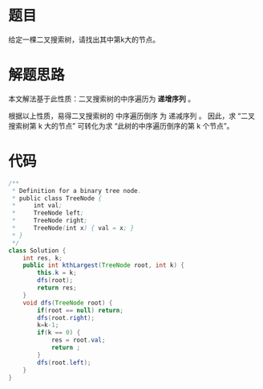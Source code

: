 # 题目

给定一棵二叉搜索树，请找出其中第k大的节点。

# 解题思路

本文解法基于此性质：二叉搜索树的中序遍历为 **递增序列** 。

根据以上性质，易得二叉搜索树的 中序遍历倒序 为 递减序列 。
因此，求 “二叉搜索树第 k 大的节点” 可转化为求 “此树的中序遍历倒序的第 k 个节点”。

# 代码

```java
/**
 * Definition for a binary tree node.
 * public class TreeNode {
 *     int val;
 *     TreeNode left;
 *     TreeNode right;
 *     TreeNode(int x) { val = x; }
 * }
 */
class Solution {
    int res, k;
    public int kthLargest(TreeNode root, int k) {
        this.k = k;
        dfs(root);
        return res;
    }
    void dfs(TreeNode root) {
        if(root == null) return;
        dfs(root.right);
        k=k-1;
        if(k == 0) {
            res = root.val;
            return ;
        }
        dfs(root.left);
    }
}



```

